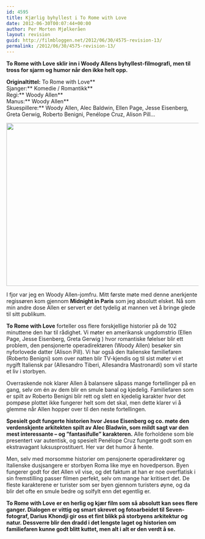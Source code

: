 ```yaml
---
id: 4595
title: Kjærlig byhyllest i To Rome with Love
date: 2012-06-30T00:07:44+00:00
author: Per Morten Mjølkeråen
layout: revision
guid: http://filmbloggen.net/2012/06/30/4575-revision-13/
permalink: /2012/06/30/4575-revision-13/
---
```

**To Rome with Love sklir inn i Woody Allens byhyllest-filmografi, men til tross for sjarm og humor når den ikke helt opp.**

**Originaltittel:** To Rome with Love**  
Sjanger:** Komedie / Romantikk**  
Regi:** Woody Allen**  
Manus:** Woody Allen**  
Skuespillere:** Woody Allen, Alec Baldwin, Ellen Page, Jesse Eisenberg, Greta Gerwig, Roberto Benigni, Penélope Cruz, Alison Pill&#8230;

<a href="http://filmbloggen.net/2012/06/30/kjaerlig-byhyllest-i-to-rome-with-love/dlfcpbm4/" rel="attachment wp-att-4577"><img class="alignnone size-full wp-image-4577" src="http://filmbloggen.net/wp-content/uploads//2012/06/dlfcpbm4.jpg" alt="" width="640" height="427" /></a>

I fjor var jeg en Woody Allen-jomfru. Mitt første møte med denne anerkjente regissøren kom gjennom **Midnight in Paris** som jeg absolutt elsket. Nå som min andre dose Allen er servert er det tydelig at mannen vet å bringe glede til sitt publikum.

**To Rome with Love** forteller oss flere forskjellige historier på de 102 minuttene den har til rådighet. Vi møter en amerikansk ungdomstrio (Ellen Page, Jesse Eisenberg, Greta Gerwig ) hvor romantiske følelser blir ett problem, den pensjonerte operadirektøren (Woody Allen) besøker sin nyforlovede datter (Alison Pill). Vi har også den Italienske familiefaren (Roberto Benigni) som over natten blir TV-kjendis og til sist møter vi et nygift Italiensk par (Allesandro Tiberi, Allesandra Mastronardi) som vil starte et liv i storbyen.

Overraskende nok klarer Allen å balansere såpass mange fortellinger på en gang, selv om én av dem blir en smule banal og kjedelig. Familiefaren som er spilt av Roberto Benigni blir rett og slett en kjedelig karakter hvor det pompøse plottet ikke fungerer helt som det skal, men dette klarer vi å glemme når Allen hopper over til den neste fortellingen.

**Spesielt godt fungerte historien hvor Jesse Eisenberg og co. møte den verdenskjente arkitekten spilt av Alec Bladwin, som mildt sagt var den mest interessante – og ”fantasifulle” karakteren.** Alle forholdene som ble presentert var autentisk, og spesielt Penélope Cruz fungerte godt som en ekstravagant luksusprostituert. Her var det humor å hente.

Men, selv med morsomme historier om pensjonerte operadirektører og Italienske dusjsangere er storbyen Roma like mye en hovedperson. Byen fungerer godt for det Allen vil vise, og det faktum at han er noe overflatisk i sin fremstilling passer filmen perfekt, selv om mange har kritisert det. De fleste karakterene er turister som ser byen gjennom turisters øyne, og da blir det ofte en smule bedre og solfylt enn det egentlig er.

**To Rome with Love er en herlig og kjær film som så absolutt kan sees flere ganger. Dialogen er vittig og smart skrevet og fotoarbeidet til Seven-fotograf, Darius Khondji gir oss et fint blikk på storbyens arkitektur og natur. Dessverre blir den dradd i det lengste laget og historien om familiefaren kunne godt blitt kuttet, men alt i alt er den verdt å se.**